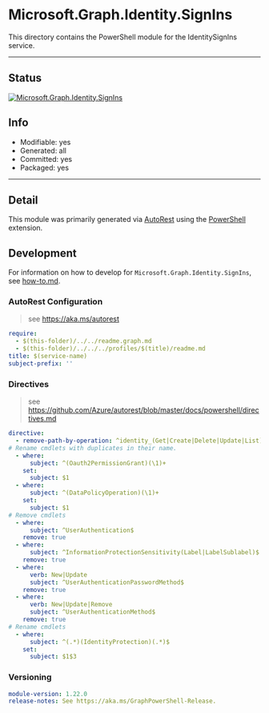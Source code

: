 <!-- region Generated -->
# Microsoft.Graph.Identity.SignIns
This directory contains the PowerShell module for the IdentitySignIns service.

---
## Status
[![Microsoft.Graph.Identity.SignIns](https://img.shields.io/powershellgallery/v/Microsoft.Graph.Identity.SignIns.svg?style=flat-square&label=Microsoft.Graph.Identity.SignIns "Microsoft.Graph.Identity.SignIns")](https://www.powershellgallery.com/packages/Microsoft.Graph.Identity.SignIns/)

## Info
- Modifiable: yes
- Generated: all
- Committed: yes
- Packaged: yes

---
## Detail
This module was primarily generated via [AutoRest](https://github.com/Azure/autorest) using the [PowerShell](https://github.com/Azure/autorest.powershell) extension.

## Development
For information on how to develop for `Microsoft.Graph.Identity.SignIns`, see [how-to.md](how-to.md).
<!-- endregion -->

### AutoRest Configuration

> see https://aka.ms/autorest

``` yaml
require:
  - $(this-folder)/../../readme.graph.md
  - $(this-folder)/../../../profiles/$(title)/readme.md
title: $(service-name)
subject-prefix: ''
```

### Directives

> see https://github.com/Azure/autorest/blob/master/docs/powershell/directives.md

``` yaml
directive:
  - remove-path-by-operation: ^identity_(Get|Create|Delete|Update|List)ConditionalAccess$|^policies\.policyRoot_.*PolicyRoot|^policies_(Get|Create|Delete|Update|List)ConditionalAccessPolicies$|^invitations\.invitation_(List|Get|Update|Delete)Invitation$|^invitations_(.*)InvitedUser$|^identityProtection\.identityProtectionRoot_(.*)$|^identity\.identityContainer_(.*)$|^identityProviders(\.identityProvider.*|_.*)$|^identity\.conditionalAccess(_.*AuthenticationStrength|\.authenticationStrength(\.|_).*)$
# Rename cmdlets with duplicates in their name.
  - where:
      subject: ^(Oauth2PermissionGrant)(\1)+
    set:
      subject: $1
  - where:
      subject: ^(DataPolicyOperation)(\1)+
    set:
      subject: $1
# Remove cmdlets
  - where:
      subject: ^UserAuthentication$
    remove: true
  - where:
      subject: ^InformationProtectionSensitivity(Label|LabelSublabel)$
    remove: true
  - where:
      verb: New|Update
      subject: ^UserAuthenticationPasswordMethod$
    remove: true
  - where:
      verb: New|Update|Remove
      subject: ^UserAuthenticationMethod$
    remove: true
# Rename cmdlets
  - where:
      subject: ^(.*)(IdentityProtection)(.*)$
    set:
      subject: $1$3
```
### Versioning

``` yaml
module-version: 1.22.0
release-notes: See https://aka.ms/GraphPowerShell-Release.
```
